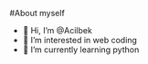 #About myself
- 👋 Hi, I’m @Acilbek
- 👀 I’m interested in web coding
- 🌱 I’m currently learning python

<!---
Acilbek/Acilbek is a ✨ special ✨ repository because its `README.md` (this file) appears on your GitHub profile.
You can click the Preview link to take a look at your changes.
--->
